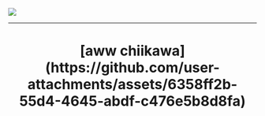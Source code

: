 ![](https://komarev.com/ghpvc/?username=your-github-username&color=000000)
___
<h1 align="center">[aww chiikawa](https://github.com/user-attachments/assets/6358ff2b-55d4-4645-abdf-c476e5b8d8fa)</h1>


<!--
**2airren/2airren** is a ✨ _special_ ✨ repository because its `README.md` (this file) appears on your GitHub profile.

Here are some ideas to get you started:

- 🔭 I’m currently working on ...
- 🌱 I’m currently learning ...
- 👯 I’m looking to collaborate on ...
- 🤔 I’m looking for help with ...
- 💬 Ask me about ...
- 📫 How to reach me: ...
- 😄 Pronouns: ...
- ⚡ Fun fact: ...
-->

